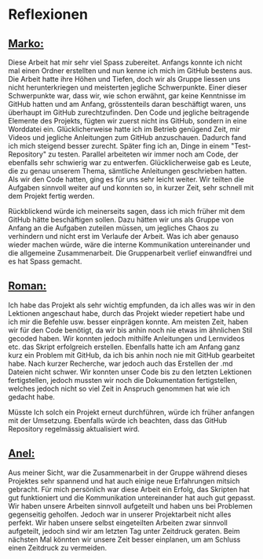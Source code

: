 # Reflexionen


## <ins>Marko:</ins>
Diese Arbeit hat mir sehr viel Spass zubereitet. Anfangs konnte ich nicht mal einen Ordner erstellten und nun kenne ich mich im GitHub bestens aus. Die Arbeit hatte ihre Höhen und Tiefen, doch wir als Gruppe liessen uns nicht herunterkriegen und meisterten jegliche Schwerpunkte.
Einer dieser Schwerpunkte war, dass wir, wie schon erwähnt, gar keine Kenntnisse im GitHub hatten und am Anfang, grösstenteils daran beschäftigt waren, uns überhaupt im GitHub zurechtzufinden. Den Code und jegliche beitragende Elemente des Projekts, fügten wir zuerst nicht ins GitHub, sondern in eine Worddatei ein. Glücklicherweise hatte ich im Betrieb genügend Zeit, mir Videos und jegliche Anleitungen zum GitHub anzuschauen. Dadurch fand ich mich steigend besser zurecht. Später fing ich an, Dinge in einem "Test-Repository" zu testen. Parallel arbeiteten wir immer noch am Code, der ebenfalls sehr schwierig war zu entwerfen. Glücklicherweise gab es Leute, die zu genau unserem Thema, sämtliche Anleitungen geschrieben hatten. Als wir den Code hatten, ging es für uns sehr leicht weiter. Wir teilten die Aufgaben sinnvoll weiter auf und konnten so, in kurzer Zeit, sehr schnell mit dem Projekt fertig werden.


Rückblickend würde ich meinerseits sagen, dass ich mich früher mit dem GitHub hätte beschäftigen sollen. Dazu hätten wir uns als Gruppe von Anfang an die Aufgaben zuteilen müssen, um jegliches Chaos zu verhindern und nicht erst im Verlaufe der Arbeit. Was ich aber genauso wieder machen würde, wäre die interne Kommunikation untereinander und die allgemeine Zusammenarbeit. Die Gruppenarbeit verlief einwandfrei und es hat Spass gemacht.




## <ins>Roman:</ins>

Ich habe das Projekt als sehr wichtig empfunden, da ich alles was wir in den Lektionen angeschaut habe, durch das Projekt wieder repetiert habe und ich mir die Befehle usw. besser einprägen konnte.
Am meisten Zeit, haben wir für den Code benötigt, da wir bis anhin noch nie etwas im ähnlichen Stil gecoded haben. Wir konnten jedoch mithilfe Anleitungen und Lernvideos etc. das Skript erfolgreich erstellen. Ebenfalls hatte ich am Anfang ganz kurz ein Problem mit GitHub, da ich bis anhin noch nie mit GitHub gearbeitet habe. Nach kurzer Recherche, war jedoch auch das Erstellen der .md Dateien nicht schwer. Wir konnten unser Code bis zu den letzten Lektionen fertigstellen, jedoch mussten wir noch die Dokumentation fertigstellen, welches jedoch nicht so viel Zeit in Anspruch genommen hat wie ich gedacht habe.

Müsste Ich solch ein Projekt erneut durchführen, würde ich früher anfangen mit der Umsetzung. Ebenfalls würde ich beachten, dass das GitHub Repository regelmässig aktualisiert wird.



## <ins>Anel:</ins>

Aus meiner Sicht, war die Zusammenarbeit in der Gruppe während dieses Projektes sehr spannend und hat auch einige neue Erfahrungen mitsich gebracht. Für mich persönlich war diese Arbeit ein Erfolg, das Skripten hat gut funktioniert und die Kommunikation untereinander hat auch gut gepasst. Wir haben unsere Arbeiten sinnvoll aufgeteilt und haben uns bei Problemen gegenseitig geholfen. Jedoch war in unserer Projektarbeit nicht alles perfekt. Wir haben unsere selbst eingeteilten Arbeiten zwar sinnvoll aufgeteilt, jedoch sind wir am letzten Tag unter Zeitdruck geraten. Beim nächsten Mal könnten wir unsere Zeit besser einplanen, um am Schluss einen Zeitdruck zu vermeiden. 
